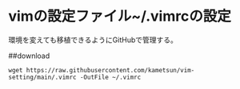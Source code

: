 # vimの設定ファイル~/.vimrcの設定
環境を変えても移植できるようにGitHubで管理する。

##download
```
wget https://raw.githubusercontent.com/kametsun/vim-setting/main/.vimrc -OutFile ~/.vimrc
```
